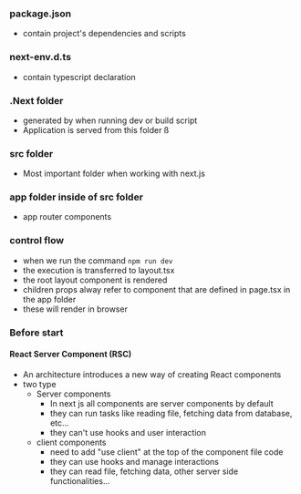 ### package.json
- contain project's dependencies and scripts

### next-env.d.ts
- contain typescript declaration 

### .Next folder
- generated by when running dev or build script
- Application is served from this folder
ß
### src folder
- Most important folder when working with next.js

### app folder inside of src folder
- app router components

### control flow
- when we run the command ````npm run dev````
- the execution is transferred to layout.tsx
- the root layout component is rendered
- children props alway refer to component that are defined in page.tsx in the app folder
- these will render in browser

### Before start
#### React Server Component (RSC)
- An architecture introduces a new way of creating React components
- two type
    - Server components
        - In next js all components are server components by default
        - they can run tasks like reading file, fetching data from database, etc...
        - they can't use hooks and user interaction
    - client components
        - need to add "use client" at the top of the component file code
        - they can use hooks and manage interactions
        - they can read file, fetching data, other server side functionalities...